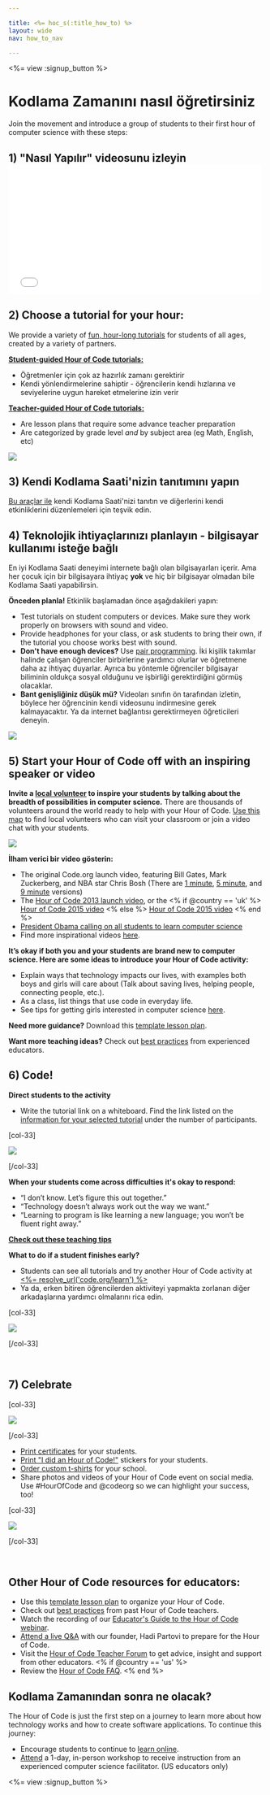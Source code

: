 ```yaml
---

title: <%= hoc_s(:title_how_to) %>
layout: wide
nav: how_to_nav

---
```


<%= view :signup_button %>

# Kodlama Zamanını nasıl öğretirsiniz

Join the movement and introduce a group of students to their first hour of computer science with these steps:

## 1) "Nasıl Yapılır" videosunu izleyin <iframe width="500" height="255" src="//www.youtube.com/embed/SrnvvWDm73k" frameborder="0" allowfullscreen></iframe>
## 2) Choose a tutorial for your hour:

We provide a variety of [fun, hour-long tutorials](<%= resolve_url('https://code.org/learn') %>) for students of all ages, created by a variety of partners.

**[Student-guided Hour of Code tutorials:](<%= resolve_url("https://code.org/learn") %>)**

  * Öğretmenler için çok az hazırlık zamanı gerektirir
  * Kendi yönlendirmelerine sahiptir - öğrencilerin kendi hızlarına ve seviyelerine uygun hareket etmelerine izin verir

**[Teacher-guided Hour of Code tutorials:](<%= resolve_url("https://code.org/educate/teacher-led") %>)**

  * Are lesson plans that require some advance teacher preparation
  * Are categorized by grade level *and* by subject area (eg Math, English, etc)

[![](/images/fit-700/tutorials.png)](<%= resolve_url('https://code.org/learn') %>)

## 3) Kendi Kodlama Saati'nizin tanıtımını yapın

[Bu araçlar ile](<%= resolve_url('/promote') %>) kendi Kodlama Saati'nizi tanıtın ve diğerlerini kendi etkinliklerini düzenlemeleri için teşvik edin.

## 4) Teknolojik ihtiyaçlarınızı planlayın - bilgisayar kullanımı isteğe bağlı

En iyi Kodlama Saati deneyimi internete bağlı olan bilgisayarları içerir. Ama her çocuk için bir bilgisayara ihtiyaç **yok** ve hiç bir bilgisayar olmadan bile Kodlama Saati yapabilirsin.

**Önceden planla!** Etkinlik başlamadan önce aşağıdakileri yapın:

  * Test tutorials on student computers or devices. Make sure they work properly on browsers with sound and video.
  * Provide headphones for your class, or ask students to bring their own, if the tutorial you choose works best with sound.
  * **Don't have enough devices?** Use [pair programming](https://www.youtube.com/watch?v=vgkahOzFH2Q). İki kişilik takımlar halinde çalışan öğrenciler birbirlerine yardımcı olurlar ve öğretmene daha az ihtiyaç duyarlar. Ayrıca bu yöntemle öğrenciler bilgisayar biliminin oldukça sosyal olduğunu ve işbirliği gerektirdiğini görmüş olacaklar.
  * **Bant genişliğiniz düşük mü?** Videoları sınıfın ön tarafından izletin, böylece her öğrencinin kendi videosunu indirmesine gerek kalmayacaktır. Ya da internet bağlantısı gerektirmeyen öğreticileri deneyin.

![](/images/fit-350/group_ipad.jpg)

## 5) Start your Hour of Code off with an inspiring speaker or video

**Invite a [local volunteer](https://code.org/volunteer/local) to inspire your students by talking about the breadth of possibilities in computer science.** There are thousands of volunteers around the world ready to help with your Hour of Code. [Use this map](https://code.org/volunteer/local) to find local volunteers who can visit your classroom or join a video chat with your students.

[![](/images/fit-300/volunteer-map.png)](<%= resolve_url('https://code.org/volunteer/local') %>)

**İlham verici bir video gösterin:**

  * The original Code.org launch video, featuring Bill Gates, Mark Zuckerberg, and NBA star Chris Bosh (There are [1 minute](https://www.youtube.com/watch?v=qYZF6oIZtfc), [5 minute](https://www.youtube.com/watch?v=nKIu9yen5nc), and [9 minute](https://www.youtube.com/watch?v=dU1xS07N-FA) versions)
  * The [Hour of Code 2013 launch video](https://www.youtube.com/watch?v=FC5FbmsH4fw), or the <% if @country == 'uk' %> [Hour of Code 2015 video](https://www.youtube.com/watch?v=7L97YMYqLHc) <% else %> [Hour of Code 2015 video](https://www.youtube.com/watch?v=7L97YMYqLHc) <% end %>
  * [President Obama calling on all students to learn computer science](https://www.youtube.com/watch?v=6XvmhE1J9PY)
  * Find more inspirational videos [here](https://www.youtube.com/playlist?list=PLzdnOPI1iJNfpD8i4Sx7U0y2MccnrNZuP).

**It’s okay if both you and your students are brand new to computer science. Here are some ideas to introduce your Hour of Code activity:**

  * Explain ways that technology impacts our lives, with examples both boys and girls will care about (Talk about saving lives, helping people, connecting people, etc.).
  * As a class, list things that use code in everyday life.
  * See tips for getting girls interested in computer science [here](<%= resolve_url('https://code.org/girls') %>).

**Need more guidance?** Download this [template lesson plan](/files/EducatorHourofCodeLessonPlanOutline.docx).

**Want more teaching ideas?** Check out [best practices](http://www.slideshare.net/TeachCode/hour-of-code-best-practices-for-successful-educators-51273466) from experienced educators.

## 6) Code!

**Direct students to the activity**

  * Write the tutorial link on a whiteboard. Find the link listed on the [information for your selected tutorial](<%= resolve_url('https://code.org/learn') %>) under the number of participants.

[col-33]

![](/images/fit-300/group_ar.jpg)

[/col-33]

**When your students come across difficulties it's okay to respond:**

  * “I don’t know. Let’s figure this out together.”
  * “Technology doesn’t always work out the way we want.”
  * “Learning to program is like learning a new language; you won’t be fluent right away.”

**[Check out these teaching tips](http://www.code.org/files/CSTT_IntroducingCS.PDF)**

**What to do if a student finishes early?**

  * Students can see all tutorials and try another Hour of Code activity at [<%= resolve_url('code.org/learn') %>](<%= resolve_url('https://code.org/learn') %>)
  * Ya da, erken bitiren öğrencilerden aktiviteyi yapmakta zorlanan diğer arkadaşlarına yardımcı olmalarını rica edin.

[col-33]

![](/images/fit-250/highschoolgirls.jpeg)

[/col-33]

<p style="clear:both">
  &nbsp;
</p>

## 7) Celebrate

[col-33]

![](/images/fit-300/boy-certificate.jpg)

[/col-33]

  * [Print certificates](<%= resolve_url('https://code.org/certificates') %>) for your students.
  * [Print "I did an Hour of Code!"](<%= resolve_url('/promote/resources#stickers') %>) stickers for your students.
  * [Order custom t-shirts](http://blog.code.org/post/132608499493/hour-of-code-shirts-and-more) for your school.
  * Share photos and videos of your Hour of Code event on social media. Use #HourOfCode and @codeorg so we can highlight your success, too!

[col-33]

![](/images/fit-260/highlight-certificates.jpg)

[/col-33]

<p style="clear:both">
  &nbsp;
</p>

## Other Hour of Code resources for educators:

  * Use this [template lesson plan](/files/EducatorHourofCodeLessonPlanOutline.docx) to organize your Hour of Code.
  * Check out [best practices](http://www.slideshare.net/TeachCode/hour-of-code-best-practices-for-successful-educators-51273466) from past Hour of Code teachers. 
  * Watch the recording of our [Educator's Guide to the Hour of Code webinar](https://youtu.be/EJeMeSW2-Mw).
  * [Attend a live Q&A](http://www.eventbrite.com/e/ask-your-final-questions-and-prepare-for-the-2015-hour-of-code-with-codeorg-founder-hadi-partovi-tickets-17987437911) with our founder, Hadi Partovi to prepare for the Hour of Code.
  * Visit the [Hour of Code Teacher Forum](http://forum.code.org/c/plc/hour-of-code) to get advice, insight and support from other educators. <% if @country == 'us' %>
  * Review the [Hour of Code FAQ](https://support.code.org/hc/en-us/categories/200147083-Hour-of-Code). <% end %>

## Kodlama Zamanından sonra ne olacak?

The Hour of Code is just the first step on a journey to learn more about how technology works and how to create software applications. To continue this journey:

  * Encourage students to continue to [learn online](<%= resolve_url('https://code.org/learn/beyond') %>).
  * [Attend](<%= resolve_url('https://code.org/professional-development-workshops') %>) a 1-day, in-person workshop to receive instruction from an experienced computer science facilitator. (US educators only)

<%= view :signup_button %>